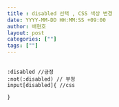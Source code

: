 ```yaml
---
title : disabled 선택 , CSS 색상 변경
date: YYYY-MM-DD HH:MM:SS +09:00
author: 배현호
layout: post
categories: [""]
tags: [""]
---
```




<pre>
<code>
:disabled //긍정
:not(:disabled) // 부정
input[disabled]{ //css
    
}
</code>
</pre>
